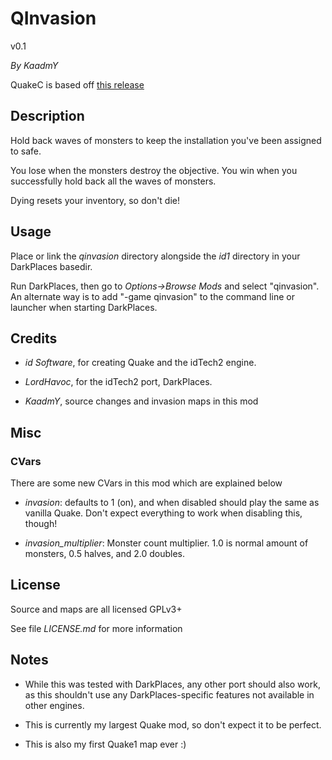 # QInvasion
v0.1

_By KaadmY_

QuakeC is based off [this release](https://icculus.org/twilight/darkplaces/files/id1qc.zip)

## Description

Hold back waves of monsters to keep the installation you've been assigned to safe.

You lose when the monsters destroy the objective. You win when you successfully hold back all the waves of monsters.

Dying resets your inventory, so don't die!

## Usage

Place or link the _qinvasion_ directory alongside the _id1_ directory in your DarkPlaces basedir.

Run DarkPlaces, then go to _Options->Browse Mods_ and select "qinvasion". An alternate way is to add "-game qinvasion" to the command line or launcher when starting DarkPlaces.

## Credits

- _id Software_, for creating Quake and the idTech2 engine.

- _LordHavoc_, for the idTech2 port, DarkPlaces.

- _KaadmY_, source changes and invasion maps in this mod

## Misc

### CVars

There are some new CVars in this mod which are explained below

- _invasion_: defaults to 1 (on), and when disabled should play the same as vanilla Quake. Don't expect everything to work when disabling this, though!

- _invasion_multiplier_: Monster count multiplier. 1.0 is normal amount of monsters, 0.5 halves, and 2.0 doubles.

## License

Source and maps are all licensed GPLv3+

See file _LICENSE.md_ for more information

## Notes

- While this was tested with DarkPlaces, any other port should also work, as this shouldn't use any DarkPlaces-specific features not available in other engines.

- This is currently my largest Quake mod, so don't expect it to be perfect.

- This is also my first Quake1 map ever :)
